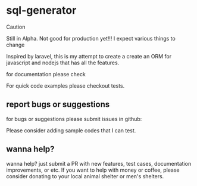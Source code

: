 # sql-generator

> [!CAUTION]
> Still in Alpha. Not good for production yet!!! I expect various things to change

Inspired by laravel, this is my attempt to create a create an ORM for javascript and nodejs that has all the features.

for documentation please check [](https://devbro1.github.io/sql-generator/)

For quick code examples please checkout tests.


## report bugs or suggestions
for bugs or suggestions please submit issues in github:
[](https://github.com/devbro1/sql-generator/issues)

Please consider adding sample codes that I can test.

## wanna help?
wanna help? just submit a PR with new features, test cases, documentation improvements, or etc.
If you want to help with money or coffee, please consider donating to your local animal shelter or men's shelters.